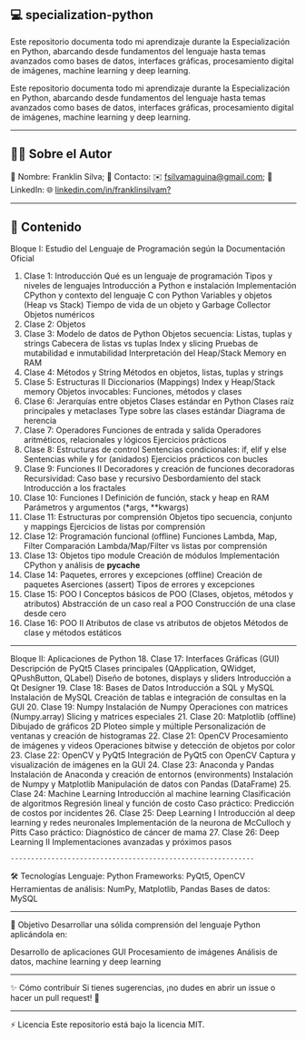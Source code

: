 💻 specialization-python
----------------------------------------------------------------------------------------------------------------------------------------------------------------------------
Este repositorio documenta todo mi aprendizaje durante la Especialización en Python, abarcando desde fundamentos del lenguaje hasta temas avanzados como bases de datos, interfaces gráficas, procesamiento digital de imágenes, machine learning y deep learning.

Este repositorio documenta todo mi aprendizaje durante la Especialización en Python, abarcando desde fundamentos del lenguaje hasta temas avanzados como bases de datos, interfaces gráficas, procesamiento digital de imágenes, machine learning y deep learning.

--------------------------------------------------------
👨‍💻 Sobre el Autor
---------------------------------------------------------------
👤 Nombre: Franklin Silva;
📧 Contacto: ✉️ fsilvamaguina@gmail.com;
🔗 LinkedIn: 🌐 [linkedin.com/in/franklinsilvam?](https://www.linkedin.com/in/franklinsilvam?utm_source=share&utm_campaign=share_via&utm_content=profile&utm_medium=android_app)

--------------------------------------------------------
🔖 Contenido
------------------------------------------------------
Bloque I: Estudio del Lenguaje de Programación según la Documentación Oficial
 1. Clase 1: Introducción
    Qué es un lenguaje de programación
    Tipos y niveles de lenguajes
    Introducción a Python e instalación
    Implementación CPython y contexto del lenguaje C con Python
    Variables y objetos (Heap vs Stack)
    Tiempo de vida de un objeto y Garbage Collector
    Objetos numéricos
 2. Clase 2: Objetos
 3. Clase 3: Modelo de datos de Python
    Objetos secuencia: Listas, tuplas y strings
    Cabecera de listas vs tuplas
    Index y slicing
    Pruebas de mutabilidad e inmutabilidad
    Interpretación del Heap/Stack Memory en RAM
 4. Clase 4: Métodos y String
    Métodos en objetos, listas, tuplas y strings
 5. Clase 5: Estructuras II
    Diccionarios (Mappings)
    Index y Heap/Stack memory
    Objetos invocables: Funciones, métodos y clases
 6. Clase 6: Jerarquías entre objetos
    Clases estándar en Python
    Clases raíz principales y metaclases
    Type sobre las clases estándar
    Diagrama de herencia
 7. Clase 7: Operadores
    Funciones de entrada y salida
    Operadores aritméticos, relacionales y lógicos
    Ejercicios prácticos
 8. Clase 8: Estructuras de control
    Sentencias condicionales: if, elif y else
    Sentencias while y for (anidados)
    Ejercicios prácticos con bucles
 9. Clase 9: Funciones II
    Decoradores y creación de funciones decoradoras
    Recursividad: Caso base y recursivo
    Desbordamiento del stack
    Introducción a los fractales
 10. Clase 10: Funciones I
    Definición de función, stack y heap en RAM
    Parámetros y argumentos (*args, **kwargs)
 11. Clase 11: Estructuras por comprensión
    Objetos tipo secuencia, conjunto y mappings
    Ejercicios de listas por comprensión
 12. Clase 12: Programación funcional (offline)
    Funciones Lambda, Map, Filter
    Comparación Lambda/Map/Filter vs listas por comprensión
 13. Clase 13: Objetos tipo module
    Creación de módulos
    Implementación CPython y análisis de __pycache__
 14. Clase 14: Paquetes, errores y excepciones (offline)
    Creación de paquetes
    Aserciones (assert)
    Tipos de errores y excepciones
 15. Clase 15: POO I
    Conceptos básicos de POO (Clases, objetos, métodos y atributos)
    Abstracción de un caso real a POO
    Construcción de una clase desde cero
 16. Clase 16: POO II
    Atributos de clase vs atributos de objetos
    Métodos de clase y métodos estáticos

----------------------------------------------------------
Bloque II: Aplicaciones de Python
 18. Clase 17: Interfaces Gráficas (GUI)
    Descripción de PyQt5
    Clases principales (QApplication, QWidget, QPushButton, QLabel)
    Diseño de botones, displays y sliders
    Introducción a Qt Designer
 19. Clase 18: Bases de Datos
    Introducción a SQL y MySQL
    Instalación de MySQL
    Creación de tablas e integración de consultas en la GUI
 20. Clase 19: Numpy
    Instalación de Numpy
    Operaciones con matrices (Numpy.array)
    Slicing y matrices especiales
 21. Clase 20: Matplotlib (offline)
    Dibujado de gráficos 2D
    Ploteo simple y múltiple
    Personalización de ventanas y creación de histogramas
 22. Clase 21: OpenCV
    Procesamiento de imágenes y videos
    Operaciones bitwise y detección de objetos por color
 23. Clase 22: OpenCV y PyQt5
    Integración de PyQt5 con OpenCV
    Captura y visualización de imágenes en la GUI
 24. Clase 23: Anaconda y Pandas
    Instalación de Anaconda y creación de entornos (environments)
    Instalación de Numpy y Matplotlib
    Manipulación de datos con Pandas (DataFrame)
 25. Clase 24: Machine Learning
    Introducción al machine learning
    Clasificación de algoritmos
    Regresión lineal y función de costo
    Caso práctico: Predicción de costos por incidentes
 26. Clase 25: Deep Learning I
    Introducción al deep learning y redes neuronales
    Implementación de la neurona de McCulloch y Pitts
    Caso práctico: Diagnóstico de cáncer de mama
 27. Clase 26: Deep Learning II
    Implementaciones avanzadas y próximos pasos

    ------------------------------------------------------------
🛠️ Tecnologías
  Lenguaje: Python
  Frameworks: PyQt5, OpenCV
  Herramientas de análisis: NumPy, Matplotlib, Pandas
  Bases de datos: MySQL

  ----------------------------------------------------------------
🌟 Objetivo
  Desarrollar una sólida comprensión del lenguaje Python aplicándola en:
  
  Desarrollo de aplicaciones GUI
  Procesamiento de imágenes
  Análisis de datos, machine learning y deep learning

  ---------------------------------------------------------------
✨ Cómo contribuir
  Si tienes sugerencias, ¡no dudes en abrir un issue o hacer un pull request! 🤝
  
 --------------------------------------------------------
⚡ Licencia
  Este repositorio está bajo la licencia MIT.
